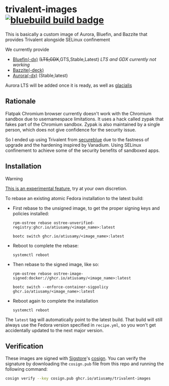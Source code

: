 # trivalent-images &nbsp; [![bluebuild build badge](https://github.com/atiusamy/trivalent-images/actions/workflows/build.yml/badge.svg)](https://github.com/atiusamy/trivalent-images/actions/workflows/build.yml)

This is basically a custom image of Aurora, Bluefin, and Bazzite that provides Trivalent alongside SELinux confinement

We currently provide

- [Bluefin(-dx)](https://projectbluefin.io/) (~~LTS,GDX~~,GTS,Stable,Latest) *LTS and GDX currently not working*
- [Bazzite(-deck)](https://bazzite.gg/)
- [Aurora(-dx)](https://getaurora.dev/) (Stable,latest)

Aurora LTS will be added once it is ready, as well as [glacialis](https://github.com/glacialis-os/glacialis)

## Rationale

Flatpak Chromium browser currently doesn't work with the Chromium sandbox due to usernamespace limitations. It uses a hack called zypak that fakes part of the Chromium sandbox. Zypak is also maintained by a single person, which does not give confidence for the security issue. 

So I ended up using Trivalent from [secureblue](https://secureblue.dev/) due to the fastness of upgrade and the hardening inspired by Vanadium. Using SELinux confinement to achieve some of the security benefits of sandboxed apps.

## Installation

> [!WARNING]  
> [This is an experimental feature](https://www.fedoraproject.org/wiki/Changes/OstreeNativeContainerStable), try at your own discretion.

To rebase an existing atomic Fedora installation to the latest build:

- First rebase to the unsigned image, to get the proper signing keys and policies installed:
  ```
  rpm-ostree rebase ostree-unverified-registry:ghcr.io/atiusamy/<image_name>:latest
  ```
  ```
  bootc switch ghcr.io/atiusamy/<image_name>:latest
  ```
- Reboot to complete the rebase:
  ```
  systemctl reboot
  ```
- Then rebase to the signed image, like so:
  ```
  rpm-ostree rebase ostree-image-signed:docker://ghcr.io/atiusamy/<image_name>:latest
  ```
  ```
  bootc switch --enforce-container-sigpolicy ghcr.io/atiusamy/<image_name>:latest
  ```
- Reboot again to complete the installation
  ```
  systemctl reboot
  ```

The `latest` tag will automatically point to the latest build. That build will still always use the Fedora version specified in `recipe.yml`, so you won't get accidentally updated to the next major version.

## Verification

These images are signed with [Sigstore](https://www.sigstore.dev/)'s [cosign](https://github.com/sigstore/cosign). You can verify the signature by downloading the `cosign.pub` file from this repo and running the following command:

```bash
cosign verify --key cosign.pub ghcr.io/atiusamy/trivalent-images
```
